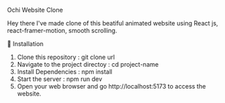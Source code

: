 Ochi Website Clone

Hey there I've made clone of this beatiful animated website using React js, react-framer-motion, smooth scrolling.

🧷 Installation

1. Clone this repository : git clone url
2. Navigate to the project directoy : cd project-name
3. Install Dependencies : npm install
4. Start the server : npm run dev
5. Open your web browser and go http://localhost:5173 to access the website.


